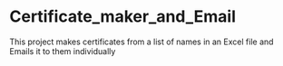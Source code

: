 # Certificate_maker_and_Email
This project makes certificates from a list of names in an Excel file and Emails it to them individually
